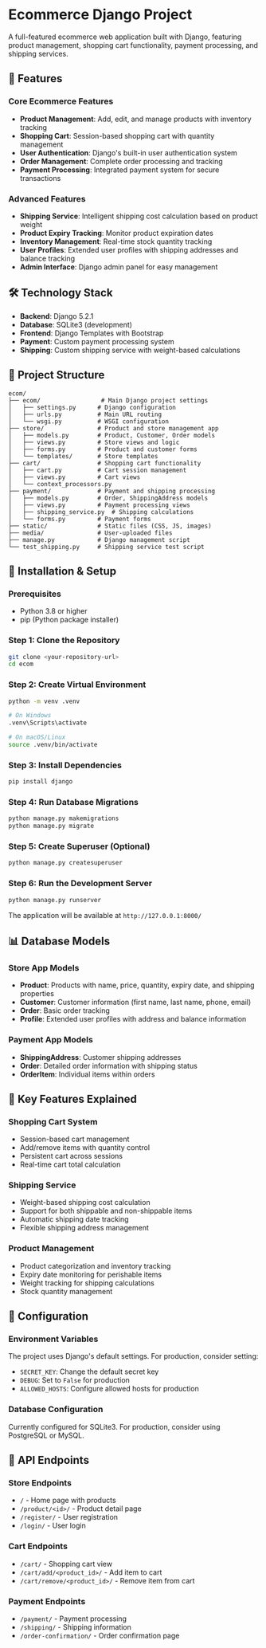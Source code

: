# Ecommerce Django Project

A full-featured ecommerce web application built with Django, featuring product management, shopping cart functionality, payment processing, and shipping services.

## 🚀 Features

### Core Ecommerce Features
- **Product Management**: Add, edit, and manage products with inventory tracking
- **Shopping Cart**: Session-based shopping cart with quantity management
- **User Authentication**: Django's built-in user authentication system
- **Order Management**: Complete order processing and tracking
- **Payment Processing**: Integrated payment system for secure transactions

### Advanced Features
- **Shipping Service**: Intelligent shipping cost calculation based on product weight
- **Product Expiry Tracking**: Monitor product expiration dates
- **Inventory Management**: Real-time stock quantity tracking
- **User Profiles**: Extended user profiles with shipping addresses and balance tracking
- **Admin Interface**: Django admin panel for easy management

## 🛠️ Technology Stack

- **Backend**: Django 5.2.1
- **Database**: SQLite3 (development)
- **Frontend**: Django Templates with Bootstrap
- **Payment**: Custom payment processing system
- **Shipping**: Custom shipping service with weight-based calculations

## 📁 Project Structure

```
ecom/
├── ecom/                 # Main Django project settings
│   ├── settings.py      # Django configuration
│   ├── urls.py          # Main URL routing
│   └── wsgi.py          # WSGI configuration
├── store/               # Product and store management app
│   ├── models.py        # Product, Customer, Order models
│   ├── views.py         # Store views and logic
│   ├── forms.py         # Product and customer forms
│   └── templates/       # Store templates
├── cart/                # Shopping cart functionality
│   ├── cart.py          # Cart session management
│   ├── views.py         # Cart views
│   └── context_processors.py
├── payment/             # Payment and shipping processing
│   ├── models.py        # Order, ShippingAddress models
│   ├── views.py         # Payment processing views
│   ├── shipping_service.py  # Shipping calculations
│   └── forms.py         # Payment forms
├── static/              # Static files (CSS, JS, images)
├── media/               # User-uploaded files
├── manage.py            # Django management script
└── test_shipping.py     # Shipping service test script
```

## 🚀 Installation & Setup

### Prerequisites
- Python 3.8 or higher
- pip (Python package installer)

### Step 1: Clone the Repository
```bash
git clone <your-repository-url>
cd ecom
```

### Step 2: Create Virtual Environment
```bash
python -m venv .venv

# On Windows
.venv\Scripts\activate

# On macOS/Linux
source .venv/bin/activate
```

### Step 3: Install Dependencies
```bash
pip install django
```

### Step 4: Run Database Migrations
```bash
python manage.py makemigrations
python manage.py migrate
```

### Step 5: Create Superuser (Optional)
```bash
python manage.py createsuperuser
```

### Step 6: Run the Development Server
```bash
python manage.py runserver
```

The application will be available at `http://127.0.0.1:8000/`

## 📊 Database Models

### Store App Models
- **Product**: Products with name, price, quantity, expiry date, and shipping properties
- **Customer**: Customer information (first name, last name, phone, email)
- **Order**: Basic order tracking
- **Profile**: Extended user profiles with address and balance information

### Payment App Models
- **ShippingAddress**: Customer shipping addresses
- **Order**: Detailed order information with shipping status
- **OrderItem**: Individual items within orders

## 🛒 Key Features Explained

### Shopping Cart System
- Session-based cart management
- Add/remove items with quantity control
- Persistent cart across sessions
- Real-time cart total calculation

### Shipping Service
- Weight-based shipping cost calculation
- Support for both shippable and non-shippable items
- Automatic shipping date tracking
- Flexible shipping address management

### Product Management
- Product categorization and inventory tracking
- Expiry date monitoring for perishable items
- Weight tracking for shipping calculations
- Stock quantity management




## 🔧 Configuration

### Environment Variables
The project uses Django's default settings. For production, consider setting:
- `SECRET_KEY`: Change the default secret key
- `DEBUG`: Set to `False` for production
- `ALLOWED_HOSTS`: Configure allowed hosts for production

### Database Configuration
Currently configured for SQLite3. For production, consider using PostgreSQL or MySQL.

## 📝 API Endpoints

### Store Endpoints
- `/` - Home page with products
- `/product/<id>/` - Product detail page
- `/register/` - User registration
- `/login/` - User login

### Cart Endpoints
- `/cart/` - Shopping cart view
- `/cart/add/<product_id>/` - Add item to cart
- `/cart/remove/<product_id>/` - Remove item from cart

### Payment Endpoints
- `/payment/` - Payment processing
- `/shipping/` - Shipping information
- `/order-confirmation/` - Order confirmation page

